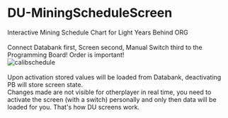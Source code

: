 # DU-MiningScheduleScreen
Interactive Mining Schedule Chart for Light Years Behind ORG</br></br>
Connect Databank first, Screen second, Manual Switch third to the Programming Board! Order is important!</br>
![calibschedule](https://user-images.githubusercontent.com/61538051/211268064-de138095-5b35-4c38-aab8-154e9b6d2acb.png)</br></br>
Upon activation stored values will be loaded from Databank, deactivating PB will store screen state.<br>
Changes made are not visible for otherplayer in real time, you need to activate the screen (with a switch) personally and only then data will be loaded for you. That's how DU screens work.
